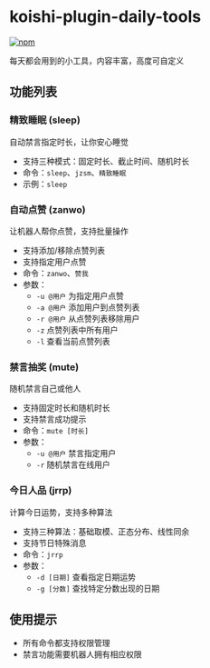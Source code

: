# koishi-plugin-daily-tools

[![npm](https://img.shields.io/npm/v/koishi-plugin-daily-tools?style=flat-square)](https://www.npmjs.com/package/koishi-plugin-daily-tools)

每天都会用到的小工具，内容丰富，高度可自定义

## 功能列表

### 精致睡眠 (sleep)

自动禁言指定时长，让你安心睡觉

- 支持三种模式：固定时长、截止时间、随机时长
- 命令：`sleep`、`jzsm`、`精致睡眠`
- 示例：`sleep`

### 自动点赞 (zanwo)

让机器人帮你点赞，支持批量操作

- 支持添加/移除点赞列表
- 支持指定用户点赞
- 命令：`zanwo`、`赞我`
- 参数：
  - `-u @用户` 为指定用户点赞
  - `-a @用户` 添加用户到点赞列表
  - `-r @用户` 从点赞列表移除用户
  - `-z` 点赞列表中所有用户
  - `-l` 查看当前点赞列表

### 禁言抽奖 (mute)

随机禁言自己或他人

- 支持固定时长和随机时长
- 支持禁言成功提示
- 命令：`mute [时长]`
- 参数：
  - `-u @用户` 禁言指定用户
  - `-r` 随机禁言在线用户

### 今日人品 (jrrp)

计算今日运势，支持多种算法

- 支持三种算法：基础取模、正态分布、线性同余
- 支持节日特殊消息
- 命令：`jrrp`
- 参数：
  - `-d [日期]` 查看指定日期运势
  - `-g [分数]` 查找特定分数出现的日期

## 使用提示

- 所有命令都支持权限管理
- 禁言功能需要机器人拥有相应权限
